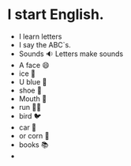 # I start English.
- I learn letters
- I say the ABC`s.
- Sounds 🔉 Letters 
make sounds
- A face 😄 
-  ice 🧊 
-  U blue 🥶
-  shoe 👞
-   Mouth 👄
-   run 🏃‍♂️ 
-  bird 🐦 
-   car 🚗 
-   or corn 🌽 
-   books 📚 
-   